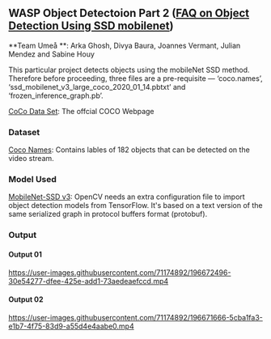 ## WASP Object Detectoion Part 2 ([FAQ on Object Detection Using SSD mobilenet](https://madhumitamenon.medium.com/faq-on-object-detection-using-ssd-mobilenet-b8bf31924601))
**Team Umeå **: Arka Ghosh,  Divya Baura,  Joannes Vermant, Julian Mendez and Sabine Houy

This particular project detects objects using the mobileNet SSD method. Therefore before proceeding, three files are a pre-requisite — ‘coco.names’, ‘ssd_mobilenet_v3_large_coco_2020_01_14.pbtxt’ and ‘frozen_inference_graph.pb’.

[CoCo Data Set](https://cocodataset.org/#home): The offcial COCO Webpage

### Dataset
[Coco Names](https://github.com/nightrome/cocostuff/blob/master/labels.md): Contains lables of 182 objects that can be detected on the video stream.

### Model Used
[MobileNet-SSD v3](https://github.com/opencv/opencv/wiki/TensorFlow-Object-Detection-API): OpenCV needs an extra configuration file to import object detection models from TensorFlow. It's based on a text version of the same serialized graph in protocol buffers format (protobuf).

### Output

#### Output 01
https://user-images.githubusercontent.com/71174892/196672496-30e54277-dfee-425e-add1-73aedeaefccd.mp4

#### Output 02
https://user-images.githubusercontent.com/71174892/196671666-5cba1fa3-e1b7-4f75-83d9-a55d4e4aabe0.mp4
